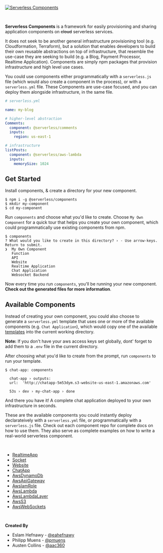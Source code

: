 [![Serverless Components](https://s3.amazonaws.com/assets.github.serverless/components/serverless-components-readme.gif)](http://serverless.com)

&nbsp;

**Serverless Components** is a framework for easily provisioning and sharing application components on ~~cloud~~ serverless services.

It does not seek to be another general infrastructure provisioning tool (e.g. Cloudformation, Terraform), but a solution that enables developers to build their own reusable abstractions on top of infrastructure, that resemble the use-case they are seeking to build (e.g. a Blog, Payment Processor, Realtime Application). Components are simply npm packages that provision infrastructure and high level use cases.

You could use components either programmatically with a `serverless.js` file (which would also create a component in the process), or with a `serverless.yml` file. These Components are use-case focused, and you can deploy them alongside infrastructure, in the same file.

```yaml
# serverless.yml

name: my-blog

# higher-level abstraction
Comments:
  component: @serverless/comments
  inputs:
    region: us-east-1

# infrastructure
listPosts:
  component: @serverless/aws-lambda
  inputs:
    memorySize: 1024
```

## Get Started

Install components, & create a directory for your new component.

```console
$ npm i -g @serverless/components
$ mkdir my-component
$ cd my-component
```

Run `components` and choose what you'd like to create. Choose `My Own Component` for a quick tour that helps you create your own component, which could programmatically use existing components from npm.

```console
$ components
? What would you like to create in this directory? › - Use arrow-keys. Return to submit.
❯  My Own Component
   Function
   API
   Website
   Realtime Application
   Chat Application
   Websocket Backend

```

Now every time you run `components`, you'll be running your new component. **Check out the generated files for more information**.

## Available Components

Instead of creating your own component, you could also choose to generate a `serverless.yml` template that uses one or more of the available components (e.g. `Chat Application`), which would copy one of the available [templates](./templates) into the current working directory.

**Note:** If you don't have your aws access keys set globally, dont' forget to add them to a `.env` file in the current directory.

After choosing what you'd like to create from the prompt, run `components` to run your template.

```console
$ chat-app: components

  chat-app › outputs:
  url:  'http://chatapp-5m53dym.s3-website-us-east-1.amazonaws.com'

  53s › dev › my-chat-app › done
```

And there you have it! A complete chat application deployed to your own infrastructure in seconds.

These are the available components you could instantly deploy declarateively with a `serverless.yml` file, or programmatically with a `serverless.js` file. Check out each component repo for complete docs on how to use them. They also serve as complete examples on how to write a real-world serverless component.

&nbsp;

- [RealtimeApp](https://github.com/serverless-components/RealtimeApp)
- [Socket](https://github.com/serverless-components/Socket)
- [Website](https://github.com/serverless-components/Website)
- [ChatApp](https://github.com/serverless-components/ChatApp)
- [AwsDynamoDb](https://github.com/serverless-components/AwsDynamoDb)
- [AwsApiGateway](https://github.com/serverless-components/AwsApiGateway)
- [AwsIamRole](https://github.com/serverless-components/AwsIamRole)
- [AwsLambda](https://github.com/serverless-components/AwsLambda)
- [AwsLambdaLayer](https://github.com/serverless-components/AwsLambdaLayer)
- [AwsS3](https://github.com/serverless-components/AwsS3)
- [AwsWebSockets](https://github.com/serverless-components/AwsWebSockets)

&nbsp;

**Created By**

- Eslam Hefnawy - [@eahefnawy](https://github.com/eahefnawy)
- Philipp Muens - [@pmuens](https://github.com/pmuens)
- Austen Collins - [@aac360](https://github.com/ac360)
